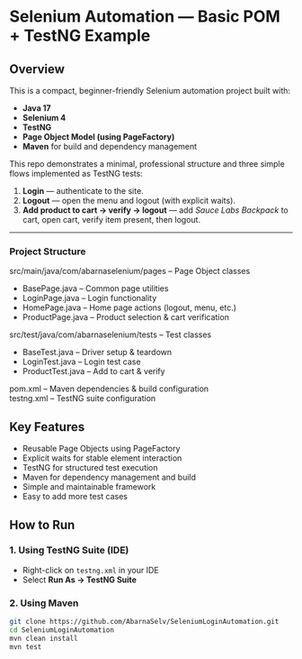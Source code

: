 # Selenium Automation — Basic POM + TestNG Example

## Overview
This is a compact, beginner-friendly Selenium automation project built with:
- **Java 17**
- **Selenium 4**
- **TestNG**
- **Page Object Model (using PageFactory)**
- **Maven** for build and dependency management

This repo demonstrates a minimal, professional structure and three simple flows implemented as TestNG tests:
1. **Login** — authenticate to the site.
2. **Logout** — open the menu and logout (with explicit waits).
3. **Add product to cart → verify → logout** — add *Sauce Labs Backpack* to cart, open cart, verify item present, then logout.

---
### Project Structure

src/main/java/com/abarnaselenium/pages – Page Object classes
- BasePage.java – Common page utilities
- LoginPage.java – Login functionality
- HomePage.java – Home page actions (logout, menu, etc.)
- ProductPage.java – Product selection & cart verification

src/test/java/com/abarnaselenium/tests – Test classes
- BaseTest.java – Driver setup & teardown
- LoginTest.java – Login test case
- ProductTest.java – Add to cart & verify

pom.xml – Maven dependencies & build configuration  
testng.xml – TestNG suite configuration


## Key Features
- Reusable Page Objects using PageFactory
- Explicit waits for stable element interaction
- TestNG for structured test execution
- Maven for dependency management and build
- Simple and maintainable framework
- Easy to add more test cases

## How to Run

### 1. Using TestNG Suite (IDE)
- Right-click on `testng.xml` in your IDE
- Select **Run As → TestNG Suite**

### 2. Using Maven
```bash
git clone https://github.com/AbarnaSelv/SeleniumLoginAutomation.git
cd SeleniumLoginAutomation
mvn clean install
mvn test

